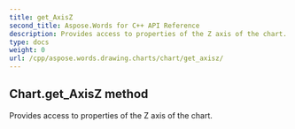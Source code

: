 ```yaml
---
title: get_AxisZ
second_title: Aspose.Words for C++ API Reference
description: Provides access to properties of the Z axis of the chart. 
type: docs
weight: 0
url: /cpp/aspose.words.drawing.charts/chart/get_axisz/
---
```

## Chart.get_AxisZ method


Provides access to properties of the Z axis of the chart.

